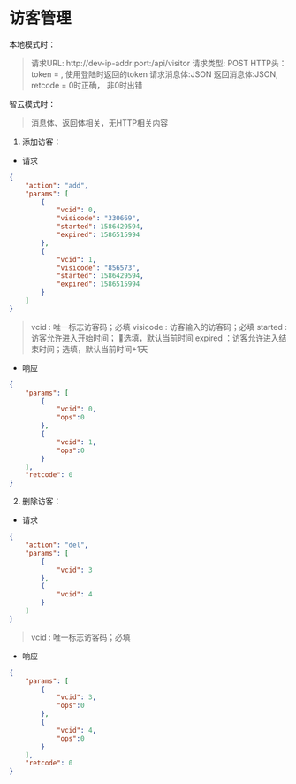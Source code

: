 # 访客管理

本地模式时：
>请求URL: http://dev-ip-addr:port:/api/visitor
>请求类型: POST
>HTTP头：token = , 使用登陆时返回的token
>请求消息体:JSON
>返回消息体:JSON, retcode = 0时正确， 非0时出错

智云模式时：
>消息体、返回体相关，无HTTP相关内容

1. 添加访客：

- 请求

```json
{
    "action": "add",
    "params": [
        {
            "vcid": 0,
            "visicode": "330669",
            "started": 1586429594,
            "expired": 1586515994
        },
        {
            "vcid": 1,
            "visicode": "856573",
            "started": 1586429594,
            "expired": 1586515994
        }
    ]
}
```

>vcid : 唯一标志访客码；必填
>visicode : 访客输入的访客码；必填
>started : 访客允许进入开始时间； 选填，默认当前时间
>expired ：访客允许进入结束时间；选填，默认当前时间+1天

- 响应

```json
{
    "params": [
        {
            "vcid": 0,
            "ops":0
        },
        {
            "vcid": 1,
            "ops":0
        }
    ],
    "retcode": 0
}
```

2. 删除访客：

- 请求

```json
{
    "action": "del",
    "params": [
        {
            "vcid": 3
        },
        {
            "vcid": 4
        }
    ]
}
```
>vcid : 唯一标志访客码；必填

- 响应

```json
{
    "params": [
        {
            "vcid": 3,
            "ops":0
        },
        {
            "vcid": 4,
            "ops":0
        }
    ],
    "retcode": 0
}
```
